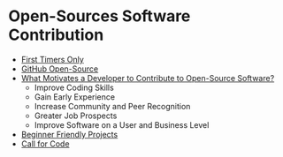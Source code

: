 # Open-Sources Software Contribution

* [First Timers Only](https://www.firsttimersonly.com)
* [GitHub Open-Source](https://github.com/open-source)
* [What Motivates a Developer to Contribute to Open-Source Software?](https://clearcode.cc/blog/why-developers-contribute-open-source-software/)
  * Improve Coding Skills
  * Gain Early Experience
  * Increase Community and Peer Recognition
  * Greater Job Prospects
  * Improve Software on a User and Business Level
* [Beginner Friendly Projects](https://github.com/search?q=label%3Agood-first-issue+archived%3Afalse)
* [Call for Code](https://callforcode.org/)

